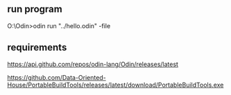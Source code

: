 ## run program

O:\Odin>odin run "../hello.odin" -file

## requirements

https://api.github.com/repos/odin-lang/Odin/releases/latest

https://github.com/Data-Oriented-House/PortableBuildTools/releases/latest/download/PortableBuildTools.exe
